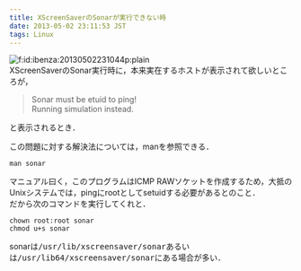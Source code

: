 ```yaml
---
title: XScreenSaverのSonarが実行できない時
date: 2013-05-02 23:11:53 JST
tags: Linux
---
```


<span itemscope itemtype="http://schema.org/Photograph"><img src="/2013/05/02/20130502231044.png" alt="f:id:ibenza:20130502231044p:plain" title="f:id:ibenza:20130502231044p:plain" class="hatena-fotolife" itemprop="image"></span>  
XScreenSaverのSonar実行時に，本来実在するホストが表示されて欲しいところが，

> Sonar must be etuid to ping!  
> Running simulation instead.
> 

と表示されるとき．

この問題に対する解決法については，manを参照できる．

```
man sonar
```

マニュアル曰く，このプログラムはICMP RAWソケットを作成するため，大抵のUnixシステムでは，pingにrootとしてsetuidする必要があるとのこと．  
だから次のコマンドを実行してくれと．

```
chown root:root sonar
chmod u+s sonar
```

sonarは<span style="font-family:monospace">/usr/lib/xscreensaver/sonar</span>あるいは<span style="font-family:monospace">/usr/lib64/xscreensaver/sonar</span>にある場合が多い．

